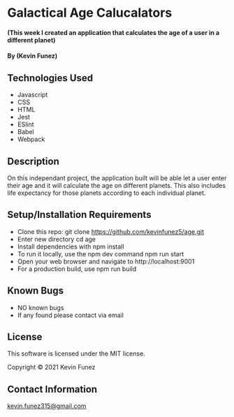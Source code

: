 # Galactical Age Calucalators

#### (This week I created an application that calculates the age of a user in a different planet)

#### By (Kevin Funez)

## Technologies Used

* Javascript
* CSS
* HTML
* Jest
* ESlint
* Babel
* Webpack 

## Description

On this independant project, the application built will be able let a user enter their age and it will calculate the age on different planets. This also includes life expectancy for those planets according to each individual planet. 

## Setup/Installation Requirements

* Clone this repo: git clone https://github.com/kevinfunez5/age.git
* Enter new directory cd age
* Install dependencies with npm install
* To run it locally, use the npm dev command npm run start
* Open your web browser and navigate to http://localhost:9001
* For a production build, use npm run build

## Known Bugs

* NO known bugs
* If any found please contact via email

## License

This software is licensed under the MIT license.

Copyright © 2021 Kevin Funez

## Contact Information

kevin.funez315@gmail.com
